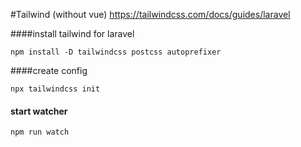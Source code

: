 #Tailwind (without vue)
https://tailwindcss.com/docs/guides/laravel

####install tailwind for laravel
````shell
npm install -D tailwindcss postcss autoprefixer
````

####create config
````shell
npx tailwindcss init
````

#### start watcher
````shell
npm run watch
````

